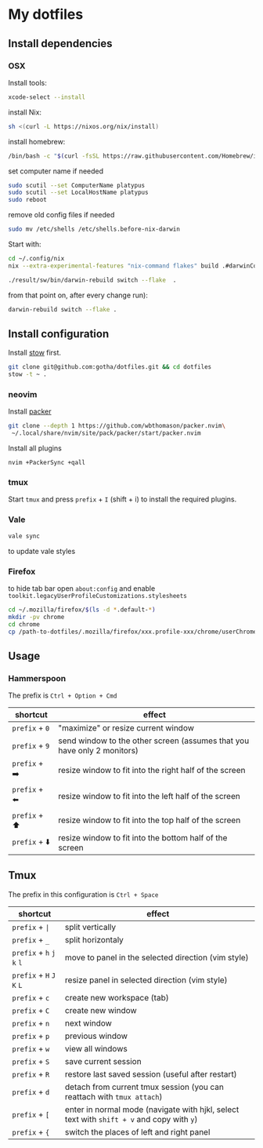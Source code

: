 # My dotfiles

## Install dependencies

### OSX

Install tools:

```sh
xcode-select --install
```

install Nix:

```sh
sh <(curl -L https://nixos.org/nix/install)
```

install homebrew:

```sh
/bin/bash -c "$(curl -fsSL https://raw.githubusercontent.com/Homebrew/install/HEAD/install.sh)"
```

set computer name if needed

```sh
sudo scutil --set ComputerName platypus
sudo scutil --set LocalHostName platypus
sudo reboot
```

remove old config files if needed

```sh
sudo mv /etc/shells /etc/shells.before-nix-darwin
```


Start with:

```sh
cd ~/.config/nix
nix --extra-experimental-features "nix-command flakes" build .#darwinConfigurations.platypus.system

./result/sw/bin/darwin-rebuild switch --flake  .
```

from that point on, after every change run):

```sh
darwin-rebuild switch --flake .
```


## Install configuration

Install [stow](https://www.gnu.org/software/stow/) first.

```sh
git clone git@github.com:gotha/dotfiles.git && cd dotfiles
stow -t ~ .
```

### neovim

Install [packer](https://github.com/wbthomason/packer.nvim)
```sh
git clone --depth 1 https://github.com/wbthomason/packer.nvim\
 ~/.local/share/nvim/site/pack/packer/start/packer.nvim
```

Install all plugins

```
nvim +PackerSync +qall
```

### tmux

Start `tmux` and press `prefix` + `I` (shift + i) to install the required plugins.

### Vale

```sh
vale sync
```

to update vale styles

### Firefox

to hide tab bar open `about:config` and enable `toolkit.legacyUserProfileCustomizations.stylesheets`

```sh
cd ~/.mozilla/firefox/$(ls -d *.default-*)
mkdir -pv chrome
cd chrome
cp /path-to-dotfiles/.mozilla/firefox/xxx.profile-xxx/chrome/userChrome.css .
```

## Usage

### Hammerspoon

The prefix is `Ctrl + Option + Cmd`

| shortcut               | effect                                                                  |
| -----------------------|-------------------------------------------------------------------------|
| `prefix` + `0`         | "maximize" or resize current window                                     |
| `prefix` + `9`         | send window to the other screen (assumes that you have only 2 monitors) |
| `prefix` + ➡️           | resize window to fit into the right half of the screen                   |
| `prefix` + ⬅️           | resize window to fit into the left half of the screen                  |
| `prefix` + ⬆️           | resize window to fit into the top half of the screen                    |
| `prefix` + ⬇️           | resize window to fit into the bottom half of the screen                 |

## Tmux

The prefix in this configuration is `Ctrl + Space`


| shortcut                    | effect                                                      |
| ----------------------------|-------------------------------------------------------------|
| `prefix` + `\|`             | split vertically                                            |
| `prefix` + `_`              | split horizontaly                                           |
| `prefix` + `h` `j` `k` `l`  | move to panel in the selected direction (vim style)         |
| `prefix` + `H` `J` `K` `L`  | resize panel in selected direction (vim style)              |
| `prefix` + `c`  	      | create new workspace (tab)                                  |
| `prefix` + `C`  	      | create new window                                           |
| `prefix` + `n`  	      | next window                                                 |
| `prefix` + `p`    	      | previous window                                             |
| `prefix` + `w`  	      | view all windows                                            |
| `prefix` + `S`  	      | save current session                                        |
| `prefix` + `R`  	      | restore last saved session (useful after restart)           |
| `prefix` + `d`  	      | detach from current tmux session (you can reattach with `tmux attach`) |
| `prefix` + `[`  	      | enter in normal mode (navigate with hjkl, select text with `shift + v` and copy with `y`)|
| `prefix` + `{`  	      | switch the places of left and right panel                   |


